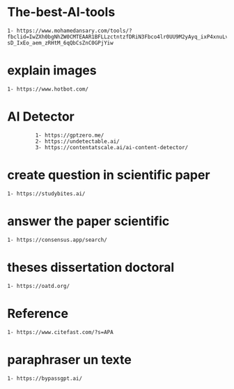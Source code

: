 # The-best-AI-tools

    1- https://www.mohamedansary.com/tools/?fbclid=IwZXh0bgNhZW0CMTEAAR1BFLLzctntzfDRiN3Fbco4lr0UU9M2yAyq_ixP4xnuLv42jim-sD_IxEo_aem_zRHtM_6qQbCsZnC0GPjYiw

# explain images
    1- https://www.hotbot.com/

# AI Detector
             1- https://gptzero.me/
             2- https://undetectable.ai/
             3- https://contentatscale.ai/ai-content-detector/

# create question in scientific paper
    1- https://studybites.ai/
# answer the paper scientific 
    1- https://consensus.app/search/

# theses dissertation doctoral    
    1- https://oatd.org/

# Reference    
    1- https://www.citefast.com/?s=APA

# paraphraser un texte
    1- https://bypassgpt.ai/
